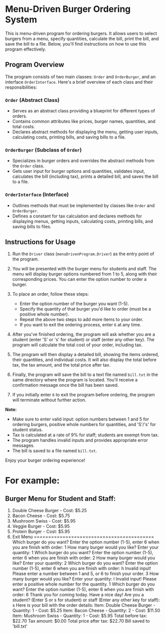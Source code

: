 # Menu-Driven Burger Ordering System
This is menu-driven program for ordering burgers. It allows users to select burgers from a menu, specify quantities, calculate the bill, print the bill, and save the bill to a file. Below, you'll find instructions on how to use this program effectively.

## Program Overview

The program consists of two main classes: `Order` and `OrderBurger`, and an interface `OrderInterface`. Here's a brief overview of each class and their responsibilities:

### `Order` (Abstract Class)
- Serves as an abstract class providing a blueprint for different types of orders.
- Contains common attributes like prices, burger names, quantities, and total costs.
- Declares abstract methods for displaying the menu, getting user inputs, calculating costs, printing bills, and saving bills to a file.

### `OrderBurger` (Subclass of `Order`)
- Specializes in burger orders and overrides the abstract methods from the `Order` class.
- Gets user input for burger options and quantities, validates input, calculates the bill (including tax), prints a detailed bill, and saves the bill to a file.

### `OrderInterface` (Interface)
- Outlines methods that must be implemented by classes like `Order` and `OrderBurger`.
- Defines a constant for tax calculation and declares methods for displaying menus, getting inputs, calculating costs, printing bills, and saving bills to files.

## Instructions for Usage

1. Run the `Driver` class (`menuDrivenProgram.Driver`) as the entry point of the program.

2. You will be presented with the burger menu for students and staff. The menu will display burger options numbered from 1 to 5, along with their corresponding prices. You can enter the option number to order a burger.

3. To place an order, follow these steps:
   - Enter the option number of the burger you want (1-5).
   - Specify the quantity of that burger you'd like to order (must be a positive whole number).
   - Repeat the above two steps to add more items to your order.
   - If you want to exit the ordering process, enter `6` at any time.

4. After you've finished ordering, the program will ask whether you are a student (enter 'S' or 's' for student) or staff (enter any other key). The program will calculate the total cost of your order, including tax.

5. The program will then display a detailed bill, showing the items ordered, their quantities, and individual costs. It will also display the total before tax, the tax amount, and the total price after tax.

6. Finally, the program will save the bill to a text file named `bill.txt` in the same directory where the program is located. You'll receive a confirmation message once the bill has been saved.

7. If you initially enter `6` to exit the program before ordering, the program will terminate without further action.

**Note:**
- Make sure to enter valid input: option numbers between 1 and 5 for ordering burgers, positive whole numbers for quantities, and 'S'/'s' for student status.
- Tax is calculated at a rate of 9% for staff; students are exempt from tax.
- The program handles invalid inputs and provides appropriate error messages.
- The bill is saved to a file named `bill.txt`.

Enjoy your burger ordering experience!

For example: 
==========================================
Burger Menu for Student and Staff:
--------------------------
1. Double Cheese Burger - Cost: $5.25
2. Bacon Cheese - Cost: $5.75
3. Mushroom Swiss - Cost: $5.95
4. Veggie Burger - Cost: $5.95
5. Protein Burger - Cost: $5.95
6. Exit Menu
==========================================
Which burger do you want? Enter the option number (1-5), enter 6 when you are finish with order: 1
How many burger would you like? Enter your quantity: 1
Which burger do you want? Enter the option number (1-5), enter 6 when you are finish with order: 2
How many burger would you like? Enter your quantity: 2
Which burger do you want? Enter the option number (1-5), enter 6 when you are finish with order: h
Invalid input! Please enter a number between 1 and 5, or 6 to finish your order.
3
How many burger would you like? Enter your quantity: l
Invalid input! Please enter a positive whole number for the quantity.
1
Which burger do you want? Enter the option number (1-5), enter 6 when you are finish with order: 6
Thank you for coming today. Have a nice day!
Are you a student? (Enter S or s for student) or staff (Enter any other key for staff): s
Here is your bill with the order details:
Item: Double Cheese Burger - Quantity: 1 - Cost: $5.25
Item: Bacon Cheese - Quantity: 2 - Cost: $11.50
Item: Mushroom Swiss - Quantity: 1 - Cost: $5.95
Total before tax: $22.70
Tax amount: $0.00
Total price after tax: $22.70
Bill saved to 'bill.txt'
